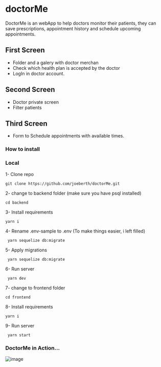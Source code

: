 # doctorMe

DoctorMe is an webApp to help doctors monitor their patients, they can save prescriptions, appointment history and schedule upcoming appointments.

## First Screen

- Folder and a galery with doctor merchan
- Check which health plan is accepted by the doctor
- LogIn in doctor account.

## Second Screen

- Doctor private screen
- Filter patients

## Third Screen

- Form to Schedule appointments with available times.

### How to install

### Local

1- Clone repo
```
git clone https://github.com/joeberth/doctorMe.git
```

2- change to backend folder (make sure you have psql installed)

```
cd backend

```
3- Install requirements

```
yarn i
```

4- Rename .env-sample to .env (To make things easier, i left filled)
```
 yarn sequelize db:migrate
```
5- Apply migrations 
```
 yarn sequelize db:migrate
```

6- Run server

```
 yarn dev
```

7- change to frontend folder

```
cd frontend

```
8- Install requirements

```
yarn i
```

9- Run server

```
 yarn start
```


### DoctorMe in Action...

![image](https://user-images.githubusercontent.com/33490097/120561653-50748600-c3db-11eb-99bb-47046bb2d519.png)

